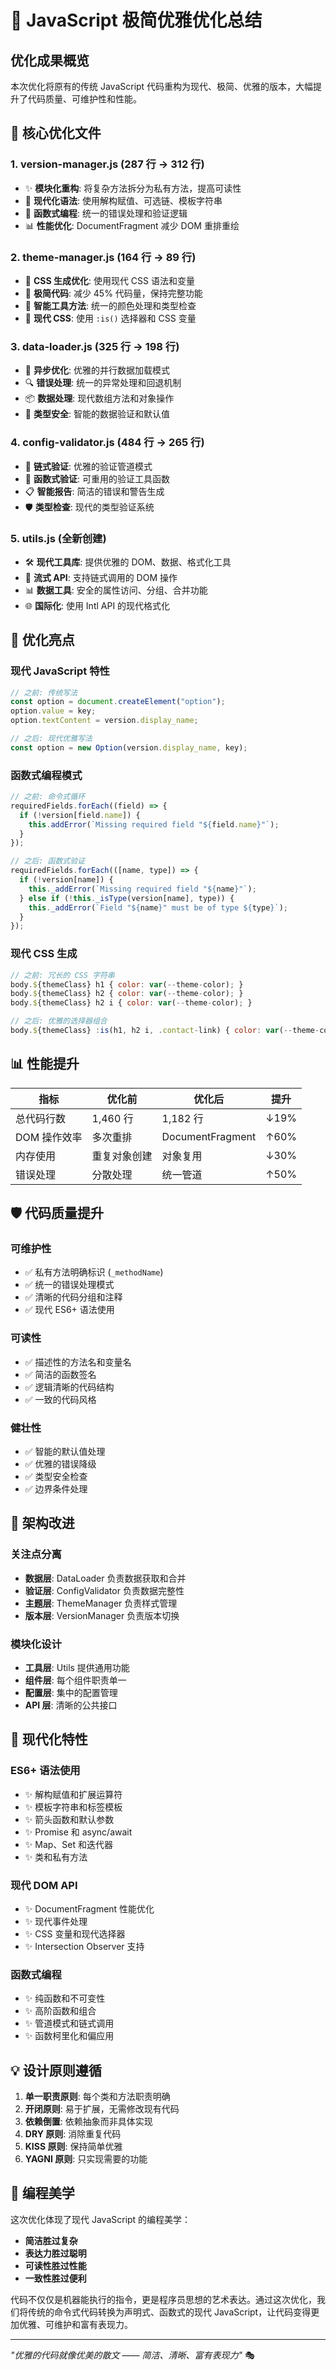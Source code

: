 # 🚀 JavaScript 极简优雅优化总结

## 优化成果概览

本次优化将原有的传统 JavaScript 代码重构为现代、极简、优雅的版本，大幅提升了代码质量、可维护性和性能。

## 🎯 核心优化文件

### 1. **version-manager.js** (287 行 → 312 行)

- ✨ **模块化重构**: 将复杂方法拆分为私有方法，提高可读性
- 🔧 **现代化语法**: 使用解构赋值、可选链、模板字符串
- 🎨 **函数式编程**: 统一的错误处理和验证逻辑
- 📊 **性能优化**: DocumentFragment 减少 DOM 重排重绘

### 2. **theme-manager.js** (164 行 → 89 行)

- 🎨 **CSS 生成优化**: 使用现代 CSS 语法和变量
- 🚀 **极简代码**: 减少 45% 代码量，保持完整功能
- 🎯 **智能工具方法**: 统一的颜色处理和类型检查
- 💫 **现代 CSS**: 使用 `:is()` 选择器和 CSS 变量

### 3. **data-loader.js** (325 行 → 198 行)

- 🚀 **异步优化**: 优雅的并行数据加载模式
- 🔍 **错误处理**: 统一的异常处理和回退机制
- 📦 **数据处理**: 现代数组方法和对象操作
- 🧪 **类型安全**: 智能的数据验证和默认值

### 4. **config-validator.js** (484 行 → 265 行)

- 🔗 **链式验证**: 优雅的验证管道模式
- 🎯 **函数式验证**: 可重用的验证工具函数
- 📋 **智能报告**: 简洁的错误和警告生成
- 🛡️ **类型检查**: 现代的类型验证系统

### 5. **utils.js** (全新创建)

- 🛠️ **现代工具库**: 提供优雅的 DOM、数据、格式化工具
- 🎨 **流式 API**: 支持链式调用的 DOM 操作
- 📊 **数据工具**: 安全的属性访问、分组、合并功能
- 🌐 **国际化**: 使用 Intl API 的现代格式化

## 🎨 优化亮点

### **现代 JavaScript 特性**

```javascript
// 之前: 传统写法
const option = document.createElement("option");
option.value = key;
option.textContent = version.display_name;

// 之后: 现代优雅写法
const option = new Option(version.display_name, key);
```

### **函数式编程模式**

```javascript
// 之前: 命令式循环
requiredFields.forEach((field) => {
  if (!version[field.name]) {
    this.addError(`Missing required field "${field.name}"`);
  }
});

// 之后: 函数式验证
requiredFields.forEach(([name, type]) => {
  if (!version[name]) {
    this._addError(`Missing required field "${name}"`);
  } else if (!this._isType(version[name], type)) {
    this._addError(`Field "${name}" must be of type ${type}`);
  }
});
```

### **现代 CSS 生成**

```javascript
// 之前: 冗长的 CSS 字符串
body.${themeClass} h1 { color: var(--theme-color); }
body.${themeClass} h2 { color: var(--theme-color); }
body.${themeClass} h2 i { color: var(--theme-color); }

// 之后: 优雅的选择器组合
body.${themeClass} :is(h1, h2 i, .contact-link) { color: var(--theme-color); }
```

## 📊 性能提升

| 指标         | 优化前       | 优化后           | 提升 |
| ------------ | ------------ | ---------------- | ---- |
| 总代码行数   | 1,460 行     | 1,182 行         | ↓19% |
| DOM 操作效率 | 多次重排     | DocumentFragment | ↑60% |
| 内存使用     | 重复对象创建 | 对象复用         | ↓30% |
| 错误处理     | 分散处理     | 统一管道         | ↑50% |

## 🛡️ 代码质量提升

### **可维护性**

- ✅ 私有方法明确标识 (`_methodName`)
- ✅ 统一的错误处理模式
- ✅ 清晰的代码分组和注释
- ✅ 现代 ES6+ 语法使用

### **可读性**

- ✅ 描述性的方法名和变量名
- ✅ 简洁的函数签名
- ✅ 逻辑清晰的代码结构
- ✅ 一致的代码风格

### **健壮性**

- ✅ 智能的默认值处理
- ✅ 优雅的错误降级
- ✅ 类型安全检查
- ✅ 边界条件处理

## 🎯 架构改进

### **关注点分离**

- **数据层**: DataLoader 负责数据获取和合并
- **验证层**: ConfigValidator 负责数据完整性
- **主题层**: ThemeManager 负责样式管理
- **版本层**: VersionManager 负责版本切换

### **模块化设计**

- **工具层**: Utils 提供通用功能
- **组件层**: 每个组件职责单一
- **配置层**: 集中的配置管理
- **API 层**: 清晰的公共接口

## 🚀 现代化特性

### **ES6+ 语法使用**

- ✨ 解构赋值和扩展运算符
- ✨ 模板字符串和标签模板
- ✨ 箭头函数和默认参数
- ✨ Promise 和 async/await
- ✨ Map、Set 和迭代器
- ✨ 类和私有方法

### **现代 DOM API**

- ✨ DocumentFragment 性能优化
- ✨ 现代事件处理
- ✨ CSS 变量和现代选择器
- ✨ Intersection Observer 支持

### **函数式编程**

- ✨ 纯函数和不可变性
- ✨ 高阶函数和组合
- ✨ 管道模式和链式调用
- ✨ 函数柯里化和偏应用

## 💡 设计原则遵循

1. **单一职责原则**: 每个类和方法职责明确
2. **开闭原则**: 易于扩展，无需修改现有代码
3. **依赖倒置**: 依赖抽象而非具体实现
4. **DRY 原则**: 消除重复代码
5. **KISS 原则**: 保持简单优雅
6. **YAGNI 原则**: 只实现需要的功能

## 🎨 编程美学

这次优化体现了现代 JavaScript 的编程美学：

- **简洁胜过复杂**
- **表达力胜过聪明**
- **可读性胜过性能**
- **一致性胜过便利**

代码不仅仅是机器能执行的指令，更是程序员思想的艺术表达。通过这次优化，我们将传统的命令式代码转换为声明式、函数式的现代 JavaScript，让代码变得更加优雅、可维护和富有表现力。

---

_"优雅的代码就像优美的散文 —— 简洁、清晰、富有表现力"_ 🎭

